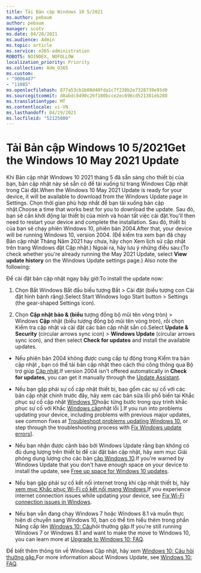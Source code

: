 ```yaml
---
title: Tải Bản cập Windows 10 5/2021
ms.author: pebaum
author: pebaum
manager: scotv
ms.date: 04/28/2021
ms.audience: Admin
ms.topic: article
ms.service: o365-administration
ROBOTS: NOINDEX, NOFOLLOW
localization_priority: Priority
ms.collection: Adm_O365
ms.custom:
- "9006487"
- "11085"
ms.openlocfilehash: 877a53cb1b08d40fda1c7f238b2e7328739e93d0
ms.sourcegitcommit: d8abdc8490c26f180bcce2ec696cd521381eb288
ms.translationtype: MT
ms.contentlocale: vi-VN
ms.lasthandoff: 04/29/2021
ms.locfileid: "52125800"
---
```

# <a name="get-the-windows-10-may-2021-update"></a><span data-ttu-id="c0562-102">Tải Bản cập Windows 10 5/2021</span><span class="sxs-lookup"><span data-stu-id="c0562-102">Get the Windows 10 May 2021 Update</span></span>

<span data-ttu-id="c0562-103">Khi Bản cập nhật Windows 10 2021 tháng 5 đã sẵn sàng cho thiết bị của bạn, bản cập nhật này sẽ sẵn có để tải xuống từ trang Windows Cập nhật trong Cài đặt.</span><span class="sxs-lookup"><span data-stu-id="c0562-103">When the Windows 10 May 2021 Update is ready for your device, it will be available to download from the Windows Update page in Settings.</span></span> <span data-ttu-id="c0562-104">Chọn thời gian phù hợp nhất để bạn tải xuống bản cập nhật.</span><span class="sxs-lookup"><span data-stu-id="c0562-104">Choose a time that works best for you to download the update.</span></span> <span data-ttu-id="c0562-105">Sau đó, bạn sẽ cần khởi động lại thiết bị của mình và hoàn tất việc cài đặt.</span><span class="sxs-lookup"><span data-stu-id="c0562-105">You'll then need to restart your device and complete the installation.</span></span> <span data-ttu-id="c0562-106">Sau đó, thiết bị của bạn sẽ chạy phiên Windows 10, phiên bản 2004.</span><span class="sxs-lookup"><span data-stu-id="c0562-106">After that, your device will be running Windows 10, version 2004.</span></span> <span data-ttu-id="c0562-107">(Để kiểm tra xem bạn đã chạy Bản cập  nhật Tháng Năm 2021 hay chưa, hãy chọn Xem lịch sử cập nhật trên trang Windows đặt Cập nhật.) Ngoài ra, hãy lưu ý những điều sau:</span><span class="sxs-lookup"><span data-stu-id="c0562-107">(To check whether you're already running the May 2021 Update, select **View update history** on the Windows Update settings page.) Also note the following:</span></span>  

<span data-ttu-id="c0562-108">Để cài đặt bản cập nhật ngay bây giờ:</span><span class="sxs-lookup"><span data-stu-id="c0562-108">To install the update now:</span></span>

1. <span data-ttu-id="c0562-109">Chọn Bắt Windows Bắt đầu biểu tượng Bắt > Cài đặt (biểu tượng con Cài đặt hình bánh răng).</span><span class="sxs-lookup"><span data-stu-id="c0562-109">Select Start Windows logo Start button > Settings (the gear-shaped Settings icon).</span></span>

1. <span data-ttu-id="c0562-110">Chọn **Cập nhật bảo & (biểu** tượng đồng bộ mũi tên vòng tròn) > Windows  **Cập** nhật (biểu tượng đồng bộ mũi tên vòng tròn), rồi chọn Kiểm tra cập nhật và cài đặt các bản cập nhật sẵn có.</span><span class="sxs-lookup"><span data-stu-id="c0562-110">Select **Update & Security** (circular arrows sync icon) > **Windows Update** (circular arrows sync icon), and then select **Check for updates** and install the available updates.</span></span> 

- <span data-ttu-id="c0562-111">Nếu phiên bản 2004 không được cung cấp tự động trong Kiểm tra bản cập nhật **,** bạn có thể tải bản cập nhật theo cách thủ công thông qua Bộ trợ giúp [Cập nhật](https://www.microsoft.com/software-download/windows10).</span><span class="sxs-lookup"><span data-stu-id="c0562-111">If version 2004 isn't offered automatically in **Check for updates**, you can get it manually through the [Update Assistant](https://www.microsoft.com/software-download/windows10).</span></span>

- <span data-ttu-id="c0562-112">Nếu bạn gặp phải sự cố cập nhật thiết bị, bao gồm các sự cố với các bản cập nhật chính trước đây, hãy xem các bản sửa lỗi phổ biến tại Khắc phục sự cố cập nhật [Windows 10](https://support.microsoft.com/windows/troubleshoot-problems-updating-windows-10-188c2b0f-10a7-d72f-65b8-32d177eb136c)hoặc từng bước trong quy trình khắc phục sự cố với Khắc [Windows cập](https://support.microsoft.com/sbs/windows/fix-windows-update-errors-18b693b5-7818-5825-8a7e-2a4a37d6d787)nhật lỗi ].</span><span class="sxs-lookup"><span data-stu-id="c0562-112">If you run into problems updating your device, including problems with previous major updates, see common fixes at [Troubleshoot problems updating Windows 10](https://support.microsoft.com/windows/troubleshoot-problems-updating-windows-10-188c2b0f-10a7-d72f-65b8-32d177eb136c), or step through the troubleshooting process with [Fix Windows update errors](https://support.microsoft.com/sbs/windows/fix-windows-update-errors-18b693b5-7818-5825-8a7e-2a4a37d6d787)].</span></span>

- <span data-ttu-id="c0562-113">Nếu bạn nhận được cảnh báo bởi Windows Update rằng bạn không có đủ dung lượng trên thiết bị để cài đặt bản cập nhật, hãy xem mục Giải phóng dung lượng cho các bản [cập Windows 10](https://support.microsoft.com/help/4013876).</span><span class="sxs-lookup"><span data-stu-id="c0562-113">If you're warned by Windows Update that you don't have enough space on your device to install the update, see [Free up space for Windows 10 updates](https://support.microsoft.com/help/4013876).</span></span>

- <span data-ttu-id="c0562-114">Nếu bạn gặp phải sự cố kết nối internet trong khi cập nhật thiết bị, hãy [xem mục Khắc phục Wi-Fi cố kết nối mạng Windows.](https://support.microsoft.com/windows/fix-wi-fi-connection-issues-in-windows-9424a1f7-6a3b-65a6-4d78-7f07eee84d2c)</span><span class="sxs-lookup"><span data-stu-id="c0562-114">If you experience internet connection issues while updating your device, see [Fix Wi-Fi connection issues in Windows](https://support.microsoft.com/windows/fix-wi-fi-connection-issues-in-windows-9424a1f7-6a3b-65a6-4d78-7f07eee84d2c).</span></span>

- <span data-ttu-id="c0562-115">Nếu bạn vẫn đang chạy Windows 7 hoặc Windows 8.1 và muốn thực hiện di chuyển sang Windows 10, bạn có thể tìm hiểu thêm trong phần Nâng cấp lên [Windows 10: Câu](https://support.microsoft.com/windows/upgrade-to-windows-10-faq-cce52341-7943-594e-72ce-e1cf00382445)hỏi thường gặp.</span><span class="sxs-lookup"><span data-stu-id="c0562-115">If you're still running Windows 7 or Windows 8.1 and want to make the move to Windows 10, you can learn more at [Upgrade to Windows 10: FAQ](https://support.microsoft.com/windows/upgrade-to-windows-10-faq-cce52341-7943-594e-72ce-e1cf00382445).</span></span>

<span data-ttu-id="c0562-116">Để biết thêm thông tin về Windows Cập nhật, hãy xem [Windows 10: Câu hỏi thường gặp.](https://support.microsoft.com/windows/windows-update-faq-8a903416-6f45-0718-f5c7-375e92dddeb2)</span><span class="sxs-lookup"><span data-stu-id="c0562-116">For more information about Windows Update, see [Windows 10: FAQ](https://support.microsoft.com/windows/windows-update-faq-8a903416-6f45-0718-f5c7-375e92dddeb2).</span></span>


